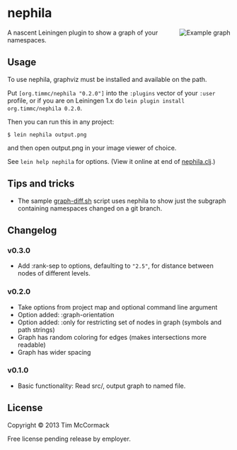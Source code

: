 # nephila

<img src="https://github.com/timmc/nephila/raw/master/doc/samples/cassaforte.png"
 alt="Example graph" title="clojurewerkz/cassaforte namespace graph"
 align="right" />

A nascent Leiningen plugin to show a graph of your namespaces.

## Usage

To use nephila, graphviz must be installed and available on the path.

Put `[org.timmc/nephila "0.2.0"]` into the `:plugins` vector of your
`:user` profile, or if you are on Leiningen 1.x do `lein plugin install
org.timmc/nephila 0.2.0`.

Then you can run this in any project:

    $ lein nephila output.png

and then open output.png in your image viewer of choice.

See `lein help nephila` for options. (View it online at end of
[nephila.clj][rel-neph].)

[rel-neph]:https://github.com/timmc/nephila/blob/release/src/leiningen/nephila.clj

## Tips and tricks

* The sample [graph-diff.sh][rel-diff] script uses nephila to show
  just the subgraph containing namespaces changed on a git branch.

[rel-diff]:https://github.com/timmc/nephila/blob/release/doc/samples/graph-diff.sh

## Changelog

### v0.3.0

* Add :rank-sep to options, defaulting to `"2.5"`, for distance
  between nodes of different levels.

### v0.2.0

* Take options from project map and optional command line argument
* Option added: :graph-orientation
* Option added: :only for restricting set of nodes in graph (symbols
  and path strings)
* Graph has random coloring for edges (makes intersections more readable)
* Graph has wider spacing

### v0.1.0

* Basic functionality: Read src/, output graph to named file.

## License

Copyright © 2013 Tim McCormack

Free license pending release by employer.
